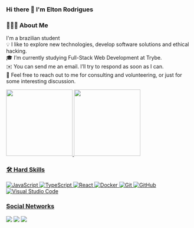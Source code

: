 ### Hi there 👋 I'm Elton Rodrigues

### 👨🏻‍💻 About Me
I'm a brazilian student\
💡  I like to explore new technologies, develop software solutions and ethical hacking.\
🎓  I’m currently studying Full-Stack Web Development at Trybe.\
✉️  You can send me an email. I’ll try to respond as soon as I can. \
💬  Feel free to reach out to me for consulting and volunteering, or just for some interesting discussion.

 <div style="inline-block">
  <a href="https://github.com/eltonrd">
  <img height="180em" src="https://github-readme-stats.vercel.app/api?username=eltonrd&show_icons=true&theme=tokyonight&include_all_commits=true&count_private=true"/>
  <img height="180em" src="https://github-readme-stats.vercel.app/api/top-langs/?username=eltonrd&layout=compact&langs_count=7&theme=tokyonight"/>
</div>

 ### 🛠 Hard Skills 
 
![JavaScript](https://img.shields.io/badge/-JavaScript-05122A?style=flat&logo=javascript)
![TypeScript](https://img.shields.io/badge/-TypeScript-05122A?style=flat&logo=typescript)
![React](https://img.shields.io/badge/-React-05122A?style=flat&logo=react)
![Docker](https://img.shields.io/badge/-Docker-05122A?style=flat&logo=docker)
![Git](https://img.shields.io/badge/-Git-05122A?style=flat&logo=git)
![GitHub](https://img.shields.io/badge/-GitHub-05122A?style=flat&logo=github)
![Visual Studio Code](https://img.shields.io/badge/-Visual%20Studio%20Code-05122A?style=flat&logo=visual-studio-code&logoColor=007ACC)

### Social Networks
<div> 
  <a href="https://instagram.com/eltonrd_" target="_blank"><img src="https://img.shields.io/badge/-Instagram-%23E4405F?style=for-the-badge&logo=instagram&logoColor=white" target="_blank"></a>
  <a href = "mailto:eltondantas1999@gmail.com"><img src="https://img.shields.io/badge/-Gmail-%23333?style=for-the-badge&logo=gmail&logoColor=white" target="_blank"></a>
  <a href="https://www.linkedin.com/in/eltonrdantas/" target="_blank"><img src="https://img.shields.io/badge/-LinkedIn-%230077B5?style=for-the-badge&logo=linkedin&logoColor=white" target="_blank"></a> 
</div>

